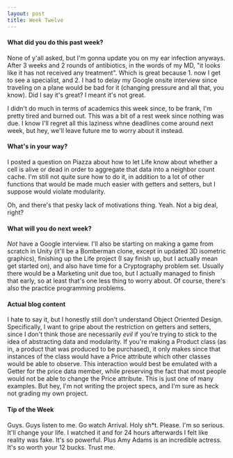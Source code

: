 ```yaml
---
layout: post
title: Week Twelve
---
```


#### What did you do this past week?

None of y'all asked, but I'm gonna update you on my ear infection anyways. After 3 weeks and 2 rounds of antibiotics, in the words of my MD, "it looks like it has not received any treatment". Which is great because 1. now I get to see a specialist, and 2. I had to delay my Google onsite interview since traveling on a plane would be bad for it (changing pressure and all that, you know). Did I say it's great? I meant it's not great.

I didn't do much in terms of academics this week since, to be frank, I'm pretty tired and burned out. This was a bit of a rest week since nothing was due. I know I'll regret all this laziness whne deadlines come around next week, but hey, we'll leave future me to worry about it instead.

#### What's in your way?

I posted a question on Piazza about how to let Life know about whether a cell is alive or dead in order to aggregate that data into a neighbor count cache. I'm still not quite sure how to do it, in addition to a lot of other functions that would be made much easier with getters and setters, but I suppose would violate modularity. 

Oh, and there's that pesky lack of motivations thing. Yeah. Not a big deal, right?

#### What will you do next week?

*Not* have a Google interview. I'll also be starting on making a game from scratch in Unity (it'll be a Bomberman clone, except in updated 3D isometric graphics), finishing up the Life project (I say finish up, but I actually mean get started on), and also have time for a Cryptography problem set. Usually there would be a Marketing unit due too, but I actually managed to finish that early, so at least that's one less thing to worry about. Of course, there's also the practice programming problems.

#### Actual blog content

I hate to say it, but I honestly still don't understand Object Oriented Design. Specifically, I want to gripe about the restriction on getters and setters, since I don't think those are necessarily *evil* if you're trying to stick to the idea of abstracting data and modularity. If you're making a Product class (as in, a product that was produced to be purchased), it only makes since that instances of the class would have a Price attribute which other classes would be able to observe. This interaction would best be emulated with a Getter for the price data member, while preserving the fact that most people would not be able to change the Price attribute. This is just one of many examples. But hey, I'm not writing the project specs, and I'm sure as heck not grading my own project.

#### Tip of the Week

Guys. Guys listen to me. Go watch Arrival. Holy sh*t. Please. I'm so serious. It'll change your life. I watched it and for 24 hours afterwards I felt like reality was fake. It's so powerful. Plus Amy Adams is an incredible actress. It's so worth your 12 bucks. Trust me.
